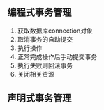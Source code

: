 ##  编程式事务管理

1. 获取数据库connection对象
2. 取消事务的自动提交
3. 执行操作
4. 正常完成操作后手动提交事务
5. 执行失败则回滚事务
6. 关闭相关资源

## 声明式事务管理

